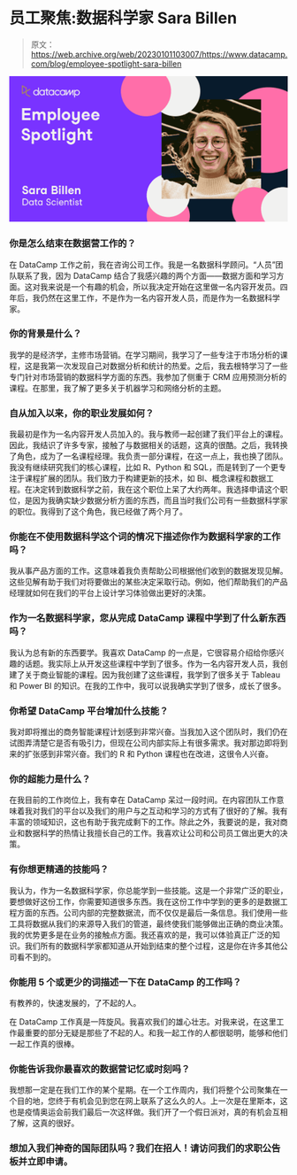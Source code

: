 # 员工聚焦:数据科学家 Sara Billen

> 原文：<https://web.archive.org/web/20230101103007/https://www.datacamp.com/blog/employee-spotlight-sara-billen>

![Employee Spotlight: Sara Billen, Data Scientist banner](img/a190d2794fbbce3b96cc622adc5ff949.png)

### 你是怎么结束在数据营工作的？

在 DataCamp 工作之前，我在咨询公司工作。我是一名数据科学顾问。“人员”团队联系了我，因为 DataCamp 结合了我感兴趣的两个方面——数据方面和学习方面。这对我来说是一个有趣的机会，所以我决定开始在这里做一名内容开发员。四年后，我仍然在这里工作，不是作为一名内容开发人员，而是作为一名数据科学家。

### 你的背景是什么？

我学的是经济学，主修市场营销。在学习期间，我学习了一些专注于市场分析的课程，这是我第一次发现自己对数据分析和统计的热爱。之后，我去根特学习了一些专门针对市场营销的数据科学方面的东西。我参加了侧重于 CRM 应用预测分析的课程。在那里，我了解了更多关于机器学习和网络分析的主题。

### 自从加入以来，你的职业发展如何？

我最初是作为一名内容开发人员加入的。我与教师一起创建了我们平台上的课程。因此，我结识了许多专家，接触了与数据相关的话题，这真的很酷。之后，我转换了角色，成为了一名课程经理。我负责一部分课程，在这一点上，我也换了团队。我没有继续研究我们的核心课程，比如 R、Python 和 SQL，而是转到了一个更专注于课程扩展的团队。我们致力于构建更新的技术，如 BI、概念课程和数据工程。在决定转到数据科学之前，我在这个职位上呆了大约两年。我选择申请这个职位，是因为我确实缺少数据分析方面的东西，而且当时我们公司有一些数据科学家的职位。我得到了这个角色，我已经做了两个月了。

### 你能在不使用数据科学这个词的情况下描述你作为数据科学家的工作吗？

我从事产品方面的工作。这意味着我负责帮助公司根据他们收到的数据发现见解。这些见解有助于我们对将要做出的某些决定采取行动。例如，他们帮助我们的产品经理就如何在我们的平台上设计学习体验做出更好的决策。

### 作为一名数据科学家，您从完成 DataCamp 课程中学到了什么新东西吗？

我认为总有新的东西要学。我喜欢 DataCamp 的一点是，它很容易介绍给你感兴趣的话题。我实际上从开发这些课程中学到了很多。作为一名内容开发人员，我创建了关于商业智能的课程。因为我创建了这些课程，我学到了很多关于 Tableau 和 Power BI 的知识。在我的工作中，我可以说我确实学到了很多，成长了很多。

### 你希望 DataCamp 平台增加什么技能？

我对即将推出的商务智能课程计划感到非常兴奋。当我加入这个团队时，我们仍在试图弄清楚它是否有吸引力，但现在公司内部实际上有很多需求。我对那边即将到来的扩张感到非常兴奋。我们的 R 和 Python 课程也在改进，这很令人兴奋。

### 你的超能力是什么？

在我目前的工作岗位上，我有幸在 DataCamp 呆过一段时间。在内容团队工作意味着我对我们的平台以及我们的用户与之互动和学习的方式有了很好的了解。我有丰富的领域知识，这也有助于我完成剩下的工作。除此之外，我要说的是，我对商业和数据科学的热情让我擅长自己的工作。我喜欢让公司和公司员工做出更大的决策。

### 有你想更精通的技能吗？

我认为，作为一名数据科学家，你总能学到一些技能。这是一个非常广泛的职业，要想做好这份工作，你需要知道很多东西。我在这份工作中学到的更多的是数据工程方面的东西。公司内部的完整数据流，而不仅仅是最后一条信息。我们使用一些工具将数据从我们的来源导入我们的管道，最终使我们能够做出正确的商业决策。我的优势更多是在业务的接触点方面。我还喜欢的是，我可以体验真正广泛的知识。我们所有的数据科学家都知道从开始到结束的整个过程，这是你在许多其他公司看不到的。

### 你能用 5 个或更少的词描述一下在 DataCamp 的工作吗？

有教养的，快速发展的，了不起的人。

在 DataCamp 工作真是一阵旋风。我喜欢我们的雄心壮志。对我来说，在这里工作最重要的部分无疑是那些了不起的人。和我一起工作的人都很聪明，能够和他们一起工作真的很棒。

### 你能告诉我你最喜欢的数据营记忆或时刻吗？

我想那一定是在我们工作的某个星期。在一个工作周内，我们将整个公司聚集在一个目的地，您终于有机会见到您在网上联系了这么久的人。上一次是在里斯本，这也是疫情奥运会前我们最后一次这样做。我们开了一个假日派对，真的有机会互相了解，这真的很好。

### 想加入我们神奇的国际团队吗？我们在招人！请访问我们的求职公告板并立即申请。